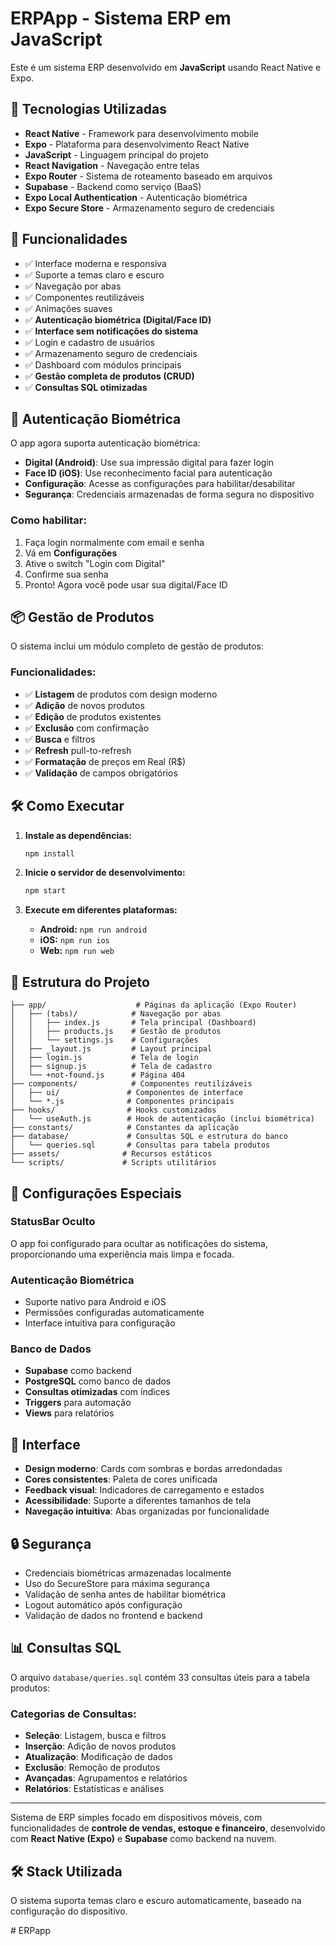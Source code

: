 # ERPApp - Sistema ERP em JavaScript

Este é um sistema ERP desenvolvido em **JavaScript** usando React Native e Expo.

## 🚀 Tecnologias Utilizadas

- **React Native** - Framework para desenvolvimento mobile
- **Expo** - Plataforma para desenvolvimento React Native
- **JavaScript** - Linguagem principal do projeto
- **React Navigation** - Navegação entre telas
- **Expo Router** - Sistema de roteamento baseado em arquivos
- **Supabase** - Backend como serviço (BaaS)
- **Expo Local Authentication** - Autenticação biométrica
- **Expo Secure Store** - Armazenamento seguro de credenciais

## 📱 Funcionalidades

- ✅ Interface moderna e responsiva
- ✅ Suporte a temas claro e escuro
- ✅ Navegação por abas
- ✅ Componentes reutilizáveis
- ✅ Animações suaves
- ✅ **Autenticação biométrica (Digital/Face ID)**
- ✅ **Interface sem notificações do sistema**
- ✅ Login e cadastro de usuários
- ✅ Armazenamento seguro de credenciais
- ✅ Dashboard com módulos principais
- ✅ **Gestão completa de produtos (CRUD)**
- ✅ **Consultas SQL otimizadas**

## 🔐 Autenticação Biométrica

O app agora suporta autenticação biométrica:

- **Digital (Android)**: Use sua impressão digital para fazer login
- **Face ID (iOS)**: Use reconhecimento facial para autenticação
- **Configuração**: Acesse as configurações para habilitar/desabilitar
- **Segurança**: Credenciais armazenadas de forma segura no dispositivo

### Como habilitar:

1. Faça login normalmente com email e senha
2. Vá em **Configurações**
3. Ative o switch "Login com Digital"
4. Confirme sua senha
5. Pronto! Agora você pode usar sua digital/Face ID

## 📦 Gestão de Produtos

O sistema inclui um módulo completo de gestão de produtos:

### Funcionalidades:
- ✅ **Listagem** de produtos com design moderno
- ✅ **Adição** de novos produtos
- ✅ **Edição** de produtos existentes
- ✅ **Exclusão** com confirmação
- ✅ **Busca** e filtros
- ✅ **Refresh** pull-to-refresh
- ✅ **Formatação** de preços em Real (R$)
- ✅ **Validação** de campos obrigatórios


## 🛠️ Como Executar

1. **Instale as dependências:**
   ```bash
   npm install
   ```

2. **Inicie o servidor de desenvolvimento:**
   ```bash
   npm start
   ```

3. **Execute em diferentes plataformas:**
   - **Android:** `npm run android`
   - **iOS:** `npm run ios`
   - **Web:** `npm run web`

## 📁 Estrutura do Projeto

```
├── app/                    # Páginas da aplicação (Expo Router)
│   ├── (tabs)/            # Navegação por abas
│   │   ├── index.js       # Tela principal (Dashboard)
│   │   ├── products.js    # Gestão de produtos
│   │   └── settings.js    # Configurações
│   ├── _layout.js         # Layout principal
│   ├── login.js           # Tela de login
│   ├── signup.js          # Tela de cadastro
│   └── +not-found.js      # Página 404
├── components/            # Componentes reutilizáveis
│   ├── ui/               # Componentes de interface
│   └── *.js              # Componentes principais
├── hooks/                # Hooks customizados
│   └── useAuth.js        # Hook de autenticação (inclui biométrica)
├── constants/            # Constantes da aplicação
├── database/             # Consultas SQL e estrutura do banco
│   └── queries.sql       # Consultas para tabela produtos
├── assets/              # Recursos estáticos
└── scripts/             # Scripts utilitários
```

## 🔧 Configurações Especiais

### StatusBar Oculto
O app foi configurado para ocultar as notificações do sistema, proporcionando uma experiência mais limpa e focada.

### Autenticação Biométrica
- Suporte nativo para Android e iOS
- Permissões configuradas automaticamente
- Interface intuitiva para configuração

### Banco de Dados
- **Supabase** como backend
- **PostgreSQL** como banco de dados
- **Consultas otimizadas** com índices
- **Triggers** para automação
- **Views** para relatórios

## 🎨 Interface

- **Design moderno**: Cards com sombras e bordas arredondadas
- **Cores consistentes**: Paleta de cores unificada
- **Feedback visual**: Indicadores de carregamento e estados
- **Acessibilidade**: Suporte a diferentes tamanhos de tela
- **Navegação intuitiva**: Abas organizadas por funcionalidade

## 🔒 Segurança

- Credenciais biométricas armazenadas localmente
- Uso do SecureStore para máxima segurança
- Validação de senha antes de habilitar biométrica
- Logout automático após configuração
- Validação de dados no frontend e backend

## 📊 Consultas SQL

O arquivo `database/queries.sql` contém 33 consultas úteis para a tabela produtos:

### Categorias de Consultas:
- **Seleção**: Listagem, busca e filtros
- **Inserção**: Adição de novos produtos
- **Atualização**: Modificação de dados
- **Exclusão**: Remoção de produtos
- **Avançadas**: Agrupamentos e relatórios
- **Relatórios**: Estatísticas e análises


---

Sistema de ERP simples focado em dispositivos móveis, com funcionalidades de **controle de vendas, estoque e financeiro**, desenvolvido com **React Native (Expo)** e **Supabase** como backend na nuvem.

## 🛠️ Stack Utilizada

O sistema suporta temas claro e escuro automaticamente, baseado na configuração do dispositivo.

#   E R P a p p  
 